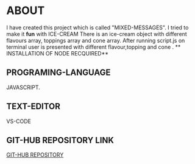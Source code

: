 # ABOUT

I have created this project which is called "MIXED-MESSAGES".
I tried to make it **fun**  with ICE-CREAM 
There is an ice-cream object with different flavours array,
toppings array and cone array. After running script.js on terminal
user is presented with different flavour,topping and cone .
** INSTALLATION OF  NODE RECQUIRED** 

## PROGRAMING-LANGUAGE
JAVASCRIPT.

## TEXT-EDITOR
VS-CODE

## GIT-HUB REPOSITORY LINK
[GIT-HUB REPOSITORY](https://github.com/nehreetkaur/Mixed-Messages)


